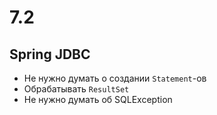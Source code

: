 # 7.2

## Spring JDBC

* Не нужно думать о создании `Statement`-ов
* Обрабатывать `ResultSet` 
* Не нужно думать об SQLException